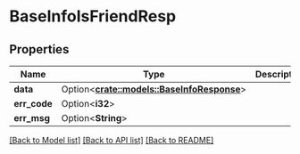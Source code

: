 # BaseInfoIsFriendResp

## Properties

Name | Type | Description | Notes
------------ | ------------- | ------------- | -------------
**data** | Option<[**crate::models::BaseInfoResponse**](BaseInfoResponse.md)> |  | [optional]
**err_code** | Option<**i32**> |  | [optional]
**err_msg** | Option<**String**> |  | [optional]

[[Back to Model list]](../README.md#documentation-for-models) [[Back to API list]](../README.md#documentation-for-api-endpoints) [[Back to README]](../README.md)


